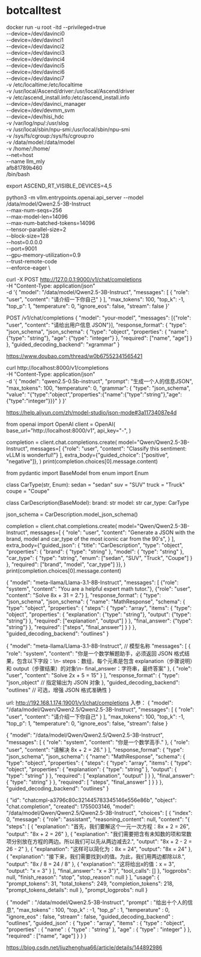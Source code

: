 # botcalltest

docker run -u root -itd --privileged=true \
--device=/dev/davinci0 \
--device=/dev/davinci1 \
--device=/dev/davinci2 \
--device=/dev/davinci3 \
--device=/dev/davinci4 \
--device=/dev/davinci5 \
--device=/dev/davinci6 \
--device=/dev/davinci7 \
-v /etc/localtime:/etc/localtime  \
-v /usr/local/Ascend/driver:/usr/local/Ascend/driver \
-v /etc/ascend_install.info:/etc/ascend_install.info \
--device=/dev/davinci_manager \
--device=/dev/devmm_svm \
--device=/dev/hisi_hdc \
-v /var/log/npu/:/usr/slog \
-v /usr/local/sbin/npu-smi:/usr/local/sbin/npu-smi \
-v /sys/fs/cgroup:/sys/fs/cgroup:ro \
-v /data/model:/data/model \
-v /home/:/home/ \
--net=host \
--name llm_mly \
afb81789b460 \
/bin/bash

export ASCEND_RT_VISIBLE_DEVICES=4,5

python3 -m vllm.entrypoints.openai.api_server --model /data/model/Qwen2.5-3B-Instruct \
--max-num-seqs=256 \
--max-model-len=14096 \
--max-num-batched-tokens=14096 \
--tensor-parallel-size=2 \
--block-size=128 \
--host=0.0.0.0 \
--port=9001 \
--gpu-memory-utilization=0.9 \
--trust-remote-code \
--enforce-eager \


 curl -X POST http://127.0.0.1:9000/v1/chat/completions \
-H "Content-Type: application/json" \
-d '{
    "model": "/data/model/Qwen2.5-3B-Instruct",
    "messages": [
        {
            "role": "user",
            "content": "请介绍一下你自己"
        }
    ],
    "max_tokens": 100,
    "top_k": -1,
    "top_p": 1,
    "temperature": 0,
    "ignore_eos": false,
    "stream": false
}'


POST /v1/chat/completions
{
  "model": "your-model",
  "messages": [{"role": "user", "content": "请给出用户信息 JSON"}],
  "response_format": {
    "type": "json_schema",
    "json_schema": {
      "type": "object",
      "properties": {
        "name": {"type": "string"},
        "age":  {"type": "integer"}
      },
      "required": ["name", "age"]
    }
  },
  "guided_decoding_backend": "xgrammar"
}

https://www.doubao.com/thread/w0b67552341565421



curl http://localhost:8000/v1/completions \
  -H "Content-Type: application/json" \
  -d '{
    "model": "qwen2.5-0.5b-instruct",
    "prompt": "生成一个人的信息JSON",
    "max_tokens": 100,
    "temperature": 0,
    "grammar": {
      "type": "json_schema",
      "value": "{\"type\":\"object\",\"properties\":{\"name\":{\"type\":\"string\"},\"age\":{\"type\":\"integer\"}}}"
    }
  }'


  https://help.aliyun.com/zh/model-studio/json-mode#3a11734087e4d



from openai import OpenAI
client = OpenAI(
    base_url="http://localhost:8000/v1",
    api_key="-",
)


completion = client.chat.completions.create(
    model="Qwen/Qwen2.5-3B-Instruct",
    messages=[
        {"role": "user", "content": "Classify this sentiment: vLLM is wonderful!"}
    ],
    extra_body={"guided_choice": ["positive", "negative"]},
)
print(completion.choices[0].message.content)


from pydantic import BaseModel
from enum import Enum


class CarType(str, Enum):
    sedan = "sedan"
    suv = "SUV"
    truck = "Truck"
    coupe = "Coupe"




class CarDescription(BaseModel):
    brand: str
    model: str
    car_type: CarType




json_schema = CarDescription.model_json_schema()


completion = client.chat.completions.create(
    model="Qwen/Qwen2.5-3B-Instruct",
    messages=[
        {
            "role": "user",
            "content": "Generate a JSON with the brand, model and car_type of the most iconic car from the 90's",
        }
    ],
    extra_body={"guided_json": {
  "title": "CarDescription",
  "type": "object",
  "properties": {
    "brand": { "type": "string" },
    "model": { "type": "string" },
    "car_type": {
      "type": "string",
      "enum": ["sedan", "SUV", "Truck", "Coupe"]
    }
  },
  "required": ["brand", "model", "car_type"]
}},
)
print(completion.choices[0].message.content)



{
  "model": "meta-llama/Llama-3.1-8B-Instruct",
  "messages": [
    {"role": "system", "content": "You are a helpful expert math tutor."},
    {"role": "user", "content": "Solve 8x + 31 = 2."}
  ],
  "response_format": {
    "type": "json_schema",
    "json_schema": {
      "name": "MathResponse",
      "schema": {
        "type": "object",
        "properties": {
          "steps": {
            "type": "array",
            "items": {
              "type": "object",
              "properties": {
                "explanation": {"type": "string"},
                "output": {"type": "string"}
              },
              "required": ["explanation", "output"]
            }
          },
          "final_answer": {"type": "string"}
        },
        "required": ["steps", "final_answer"]
      }
    }
  },
  "guided_decoding_backend": "outlines"
}



{
  "model": "meta-llama/Llama-3.1-8B-Instruct",  // 模型名称
  "messages": [
    {
      "role": "system",
      "content": "你是一个数学解题助手，必须返回 JSON 格式结果，包含以下字段：\n- steps：数组，每个元素是包含 explanation（步骤说明）和 output（步骤结果）的对象\n- final_answer：字符串，最终答案"
    },
    {
      "role": "user",
      "content": "Solve 2x + 5 = 15"
    }
  ],
  "response_format": {
    "type": "json_object"  // 指定输出为 JSON 对象
  },
  "guided_decoding_backend": "outlines"  // 可选，增强 JSON 格式准确性
}


url: http://192.168.1.174:19001/v1/chat/completions
入参：
{
    "model": "/data/model/Qwen/Qwen2.5/Qwen2.5-3B-Instruct",
    "messages": [
        {
            "role": "user",
            "content": "请介绍一下你自己"
        }
    ],
    "max_tokens": 100,
    "top_k": -1,
    "top_p": 1,
    "temperature": 0,
    "ignore_eos": false,
    "stream": false
}

{
    "model": "/data/model/Qwen/Qwen2.5/Qwen2.5-3B-Instruct",
    "messages": [
        {
            "role": "system",
            "content": "你是一个数学高手."
        },
        {
            "role": "user",
            "content": "请解决 8x + 2 = 26."
        }
    ],
    "response_format": {
        "type": "json_schema",
        "json_schema": {
            "name": "MathResponse",
            "schema": {
                "type": "object",
                "properties": {
                    "steps": {
                        "type": "array",
                        "items": {
                            "type": "object",
                            "properties": {
                                "explanation": {
                                    "type": "string"
                                },
                                "output": {
                                    "type": "string"
                                }
                            },
                            "required": [
                                "explanation",
                                "output"
                            ]
                        }
                    },
                    "final_answer": {
                        "type": "string"
                    }
                },
                "required": [
                    "steps",
                    "final_answer"
                ]
            }
        }
    },
    "guided_decoding_backend": "outlines"
}

{
    "id": "chatcmpl-a3796c80c321445783345146e556e86b",
    "object": "chat.completion",
    "created": 1755003146,
    "model": "/data/model/Qwen/Qwen2.5/Qwen2.5-3B-Instruct",
    "choices": [
        {
            "index": 0,
            "message": {
                "role": "assistant",
                "reasoning_content": null,
                "content": "{ \"steps\": [ { \"explanation\": \"首先，我们要解这个一元一次方程：8x + 2 = 26\", \"output\": \"8x + 2 = 26\" }, { \"explanation\": \"我们需要把含有未知数的项和常数项分别放在方程的两边。所以我们可以先从两边减去2.\", \"output\": \"8x + 2 - 2 = 26 - 2\" }, { \"explanation\": \"这样可以简化为：8x = 24\", \"output\": \"8x = 24\" }, { \"explanation\": \"接下来，我们需要找到x的值。为此，我们用两边都除以8.\", \"output\": \"8x / 8 = 24 / 8\" }, { \"explanation\": \"这将给出x的值：x = 3\", \"output\": \"x = 3\" } ], \"final_answer\": \"x = 3\"}",
                "tool_calls": []
            },
            "logprobs": null,
            "finish_reason": "stop",
            "stop_reason": null
        }
    ],
    "usage": {
        "prompt_tokens": 31,
        "total_tokens": 249,
        "completion_tokens": 218,
        "prompt_tokens_details": null
    },
    "prompt_logprobs": null
}


{
	"model" : "/data/model/Qwen2.5-3B-Instruct",
	"prompt" : "给出十个人的信息",
	"max_tokens" : 100,
	"top_k" : -1,
	"top_p" : 1,
	"temperature" : 0,
	"ignore_eos" : false,
	"stream" : false,
	"guided_decoding_backend" : "outlines",
	"guided_json" : {
		"type" : "array",
		"items" : {
			"type" : "object",
			"properties" : {
				"name" : {
					"type" : "string"
				},
				"age" : {
					"type" : "integer"
				}
			},
			"required" : ["name", "age"]
		}
	}
}


https://blog.csdn.net/liuzhenghua66/article/details/144892986

